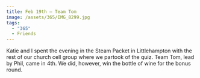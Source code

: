 ```yaml
---
title: Feb 19th — Team Tom
image: /assets/365/IMG_8299.jpg
tags:
  - "365"
  - Friends
---
```

Katie and I spent the evening in the Steam Packet in Littlehampton with the rest of our church cell group where we partook of the quiz. Team Tom, lead by Phil, came in 4th. We did, however, win the bottle of wine for the bonus round. 